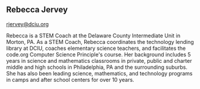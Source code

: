 ## Rebecca Jervey

[rjervey@dciu.org](mailto:rjervey@dciu.org)

Rebecca is a STEM Coach at the Delaware County Intermediate Unit in Morton, PA.  As a STEM Coach, Rebecca coordinates the technology lending library at DCIU, coaches elementary science teachers, and facilitates the code.org Computer Science Principle's course.  Her background includes 5 years in science and mathematics classrooms in private, public and charter middle and high schools in Philadelphia, PA and the surrounding suburbs.  She has also been leading science, mathematics, and technology programs in camps and after school centers for over 10 years.  
